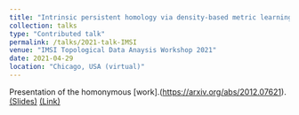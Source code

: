 ```yaml
---
title: "Intrinsic persistent homology via density-based metric learning"
collection: talks
type: "Contributed talk"
permalink: /talks/2021-talk-IMSI
venue: "IMSI Topological Data Anaysis Workshop 2021"
date: 2021-04-29
location: "Chicago, USA (virtual)"
---
```


Presentation of the homonymous [work].(https://arxiv.org/abs/2012.07621).
[(Slides)](http://ximenafernandez.github.io/files/IMSI2021.pdf )
[(Link)](https://www.imsi.institute/topological-data-analysis/)


